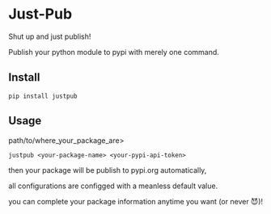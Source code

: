 # Just-Pub
Shut up and just publish!

Publish your python module to pypi with merely one command. 

## Install
```
pip install justpub
```

## Usage
path/to/where_your_package_are>
```
justpub <your-package-name> <your-pypi-api-token>
```

then your package will be publish to pypi.org automatically, 

all configurations are configged with a meanless default value.

you can complete your package information anytime you want (or never 😈)!
